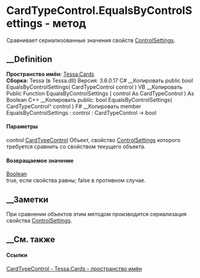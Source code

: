 # CardTypeControl.EqualsByControlSettings - метод
Сравнивает сериализованные значения свойств
[ControlSettings](P_Tessa_Cards_CardTypeControl_ControlSettings.htm).
## __Definition
 **Пространство имён:** [Tessa.Cards](N_Tessa_Cards.htm)  
 **Сборка:** Tessa (в Tessa.dll) Версия: 3.6.0.17
C# __Копировать
     public bool EqualsByControlSettings(
    	CardTypeControl control
    )
VB __Копировать
     Public Function EqualsByControlSettings ( 
    	control As CardTypeControl
    ) As Boolean
C++ __Копировать
     public:
    bool EqualsByControlSettings(
    	CardTypeControl^ control
    )
F# __Копировать
     member EqualsByControlSettings : 
            control : CardTypeControl -> bool 
#### Параметры
control [CardTypeControl](T_Tessa_Cards_CardTypeControl.htm)
    Объект, свойство [ControlSettings](P_Tessa_Cards_CardTypeControl_ControlSettings.htm) которого требуется сравнить со свойством текущего объекта.
#### Возвращаемое значение
[Boolean](https://learn.microsoft.com/dotnet/api/system.boolean)  
true, если свойства равны; false в противном случае.
##  __Заметки
При сравнении объектов этим методом производится сериализация свойства
[ControlSettings](P_Tessa_Cards_CardTypeControl_ControlSettings.htm).
## __См. также
#### Ссылки
[CardTypeControl - ](T_Tessa_Cards_CardTypeControl.htm)
[Tessa.Cards - пространство имён](N_Tessa_Cards.htm)
